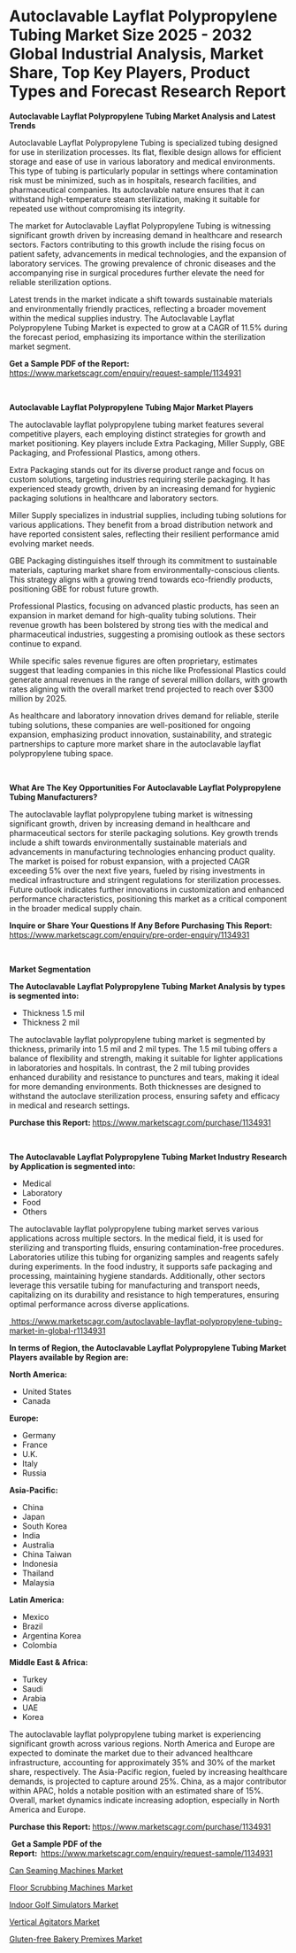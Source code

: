 <p><h1>Autoclavable Layflat Polypropylene Tubing Market Size 2025 - 2032 Global Industrial Analysis, Market Share, Top Key Players, Product Types and Forecast Research Report</h1></p><p><strong>Autoclavable Layflat Polypropylene Tubing Market Analysis and Latest Trends</strong></p>
<p><p>Autoclavable Layflat Polypropylene Tubing is specialized tubing designed for use in sterilization processes. Its flat, flexible design allows for efficient storage and ease of use in various laboratory and medical environments. This type of tubing is particularly popular in settings where contamination risk must be minimized, such as in hospitals, research facilities, and pharmaceutical companies. Its autoclavable nature ensures that it can withstand high-temperature steam sterilization, making it suitable for repeated use without compromising its integrity.</p><p>The market for Autoclavable Layflat Polypropylene Tubing is witnessing significant growth driven by increasing demand in healthcare and research sectors. Factors contributing to this growth include the rising focus on patient safety, advancements in medical technologies, and the expansion of laboratory services. The growing prevalence of chronic diseases and the accompanying rise in surgical procedures further elevate the need for reliable sterilization options. </p><p>Latest trends in the market indicate a shift towards sustainable materials and environmentally friendly practices, reflecting a broader movement within the medical supplies industry. The Autoclavable Layflat Polypropylene Tubing Market is expected to grow at a CAGR of 11.5% during the forecast period, emphasizing its importance within the sterilization market segment.</p></p>
<p><strong>Get a Sample PDF of the Report:&nbsp;</strong> <a href="https://www.marketscagr.com/enquiry/request-sample/1134931?utm_campaign=3546&utm_medium=2&utm_source=Github&utm_content=ia&utm_term=25032025&utm_id=autoclavable-layflat-polypropylene-tubing">https://www.marketscagr.com/enquiry/request-sample/1134931</a></p>
<p>&nbsp;</p>
<p><strong>Autoclavable Layflat Polypropylene Tubing Major Market Players</strong></p>
<p><p>The autoclavable layflat polypropylene tubing market features several competitive players, each employing distinct strategies for growth and market positioning. Key players include Extra Packaging, Miller Supply, GBE Packaging, and Professional Plastics, among others.</p><p>Extra Packaging stands out for its diverse product range and focus on custom solutions, targeting industries requiring sterile packaging. It has experienced steady growth, driven by an increasing demand for hygienic packaging solutions in healthcare and laboratory sectors.</p><p>Miller Supply specializes in industrial supplies, including tubing solutions for various applications. They benefit from a broad distribution network and have reported consistent sales, reflecting their resilient performance amid evolving market needs.</p><p>GBE Packaging distinguishes itself through its commitment to sustainable materials, capturing market share from environmentally-conscious clients. This strategy aligns with a growing trend towards eco-friendly products, positioning GBE for robust future growth.</p><p>Professional Plastics, focusing on advanced plastic products, has seen an expansion in market demand for high-quality tubing solutions. Their revenue growth has been bolstered by strong ties with the medical and pharmaceutical industries, suggesting a promising outlook as these sectors continue to expand.</p><p>While specific sales revenue figures are often proprietary, estimates suggest that leading companies in this niche like Professional Plastics could generate annual revenues in the range of several million dollars, with growth rates aligning with the overall market trend projected to reach over $300 million by 2025.</p><p>As healthcare and laboratory innovation drives demand for reliable, sterile tubing solutions, these companies are well-positioned for ongoing expansion, emphasizing product innovation, sustainability, and strategic partnerships to capture more market share in the autoclavable layflat polypropylene tubing space.</p></p>
<p>&nbsp;</p>
<p><strong>What Are The Key Opportunities For Autoclavable Layflat Polypropylene Tubing Manufacturers?</strong></p>
<p><p>The autoclavable layflat polypropylene tubing market is witnessing significant growth, driven by increasing demand in healthcare and pharmaceutical sectors for sterile packaging solutions. Key growth trends include a shift towards environmentally sustainable materials and advancements in manufacturing technologies enhancing product quality. The market is poised for robust expansion, with a projected CAGR exceeding 5% over the next five years, fueled by rising investments in medical infrastructure and stringent regulations for sterilization processes. Future outlook indicates further innovations in customization and enhanced performance characteristics, positioning this market as a critical component in the broader medical supply chain.</p></p>
<p><strong>Inquire or Share Your Questions If Any Before Purchasing This Report:</strong> <a href="https://www.marketscagr.com/enquiry/pre-order-enquiry/1134931?utm_campaign=3546&utm_medium=2&utm_source=Github&utm_content=ia&utm_term=25032025&utm_id=autoclavable-layflat-polypropylene-tubing">https://www.marketscagr.com/enquiry/pre-order-enquiry/1134931</a></p>
<p>&nbsp;</p>
<p><strong>Market Segmentation</strong></p>
<p><strong>The Autoclavable Layflat Polypropylene Tubing Market Analysis by types is segmented into:</strong></p>
<p><ul><li>Thickness 1.5 mil</li><li>Thickness 2 mil</li></ul></p>
<p><p>The autoclavable layflat polypropylene tubing market is segmented by thickness, primarily into 1.5 mil and 2 mil types. The 1.5 mil tubing offers a balance of flexibility and strength, making it suitable for lighter applications in laboratories and hospitals. In contrast, the 2 mil tubing provides enhanced durability and resistance to punctures and tears, making it ideal for more demanding environments. Both thicknesses are designed to withstand the autoclave sterilization process, ensuring safety and efficacy in medical and research settings.</p></p>
<p><strong>Purchase this Report:&nbsp;</strong><a href="https://www.marketscagr.com/purchase/1134931?utm_campaign=3546&utm_medium=2&utm_source=Github&utm_content=ia&utm_term=25032025&utm_id=autoclavable-layflat-polypropylene-tubing">https://www.marketscagr.com/purchase/1134931</a></p>
<p>&nbsp;</p>
<p><strong>The Autoclavable Layflat Polypropylene Tubing Market Industry Research by Application is segmented into:</strong></p>
<p><ul><li>Medical</li><li>Laboratory</li><li>Food</li><li>Others</li></ul></p>
<p><p>The autoclavable layflat polypropylene tubing market serves various applications across multiple sectors. In the medical field, it is used for sterilizing and transporting fluids, ensuring contamination-free procedures. Laboratories utilize this tubing for organizing samples and reagents safely during experiments. In the food industry, it supports safe packaging and processing, maintaining hygiene standards. Additionally, other sectors leverage this versatile tubing for manufacturing and transport needs, capitalizing on its durability and resistance to high temperatures, ensuring optimal performance across diverse applications.</p></p>
<p><a href="https://www.marketscagr.com/autoclavable-layflat-polypropylene-tubing-market-in-global-r1134931?utm_campaign=3546&utm_medium=2&utm_source=Github&utm_content=ia&utm_term=25032025&utm_id=autoclavable-layflat-polypropylene-tubing">&nbsp;https://www.marketscagr.com/autoclavable-layflat-polypropylene-tubing-market-in-global-r1134931</a></p>
<p><strong>In terms of Region, the Autoclavable Layflat Polypropylene Tubing Market Players available by Region are:</strong></p>
<p>
    <p> <strong> North America: </strong>
        <ul>
            <li>United States</li>
            <li>Canada</li>
        </ul>
        </p> 
    <p> <strong> Europe: </strong>
        <ul>
            <li>Germany</li>
            <li>France</li>
            <li>U.K.</li>
            <li>Italy</li>
            <li>Russia</li>
        </ul>
        </p> 
    <p> <strong> Asia-Pacific: </strong>
        <ul>
            <li>China</li>
            <li>Japan</li>
            <li>South Korea</li>
            <li>India</li>
            <li>Australia</li>
            <li>China Taiwan</li>
            <li>Indonesia</li>
            <li>Thailand</li>
            <li>Malaysia</li>
        </ul>
        </p> 
    <p> <strong> Latin America: </strong>
        <ul>
            <li>Mexico</li>
            <li>Brazil</li>
            <li>Argentina Korea</li>
            <li>Colombia</li>
        </ul>
        </p> 
    <p> <strong> Middle East & Africa: </strong>
        <ul>
            <li>Turkey</li>
            <li>Saudi</li>
            <li>Arabia</li>
            <li>UAE</li>
            <li>Korea</li>
        </ul>
    </p>
    </p>
<p><p>The autoclavable layflat polypropylene tubing market is experiencing significant growth across various regions. North America and Europe are expected to dominate the market due to their advanced healthcare infrastructure, accounting for approximately 35% and 30% of the market share, respectively. The Asia-Pacific region, fueled by increasing healthcare demands, is projected to capture around 25%. China, as a major contributor within APAC, holds a notable position with an estimated share of 15%. Overall, market dynamics indicate increasing adoption, especially in North America and Europe.</p></p>
<p><strong>Purchase this Report: </strong><a href="https://www.marketscagr.com/purchase/1134931?utm_campaign=3546&utm_medium=2&utm_source=Github&utm_content=ia&utm_term=25032025&utm_id=autoclavable-layflat-polypropylene-tubing">https://www.marketscagr.com/purchase/1134931</a></p>
<p>&nbsp;<strong>Get a Sample PDF of the Report:&nbsp;&nbsp;</strong><a href="https://www.marketscagr.com/enquiry/request-sample/1134931?utm_campaign=3546&utm_medium=2&utm_source=Github&utm_content=ia&utm_term=25032025&utm_id=autoclavable-layflat-polypropylene-tubing">https://www.marketscagr.com/enquiry/request-sample/1134931</a></p>
<p><strong></strong></p>
<p><p><a href="https://www.linkedin.com/pulse/can-seaming-machines-market-size-forecast-2025-2032-anticipated-kssqf?utm_campaign=3546&utm_medium=2&utm_source=Github&utm_content=ia&utm_term=25032025&utm_id=autoclavable-layflat-polypropylene-tubing">Can Seaming Machines Market</a></p><p><a href="https://www.linkedin.com/pulse/floor-scrubbing-machines-market-overview-size-value-rga5c?utm_campaign=3546&utm_medium=2&utm_source=Github&utm_content=ia&utm_term=25032025&utm_id=autoclavable-layflat-polypropylene-tubing">Floor Scrubbing Machines Market</a></p><p><a href="https://www.linkedin.com/pulse/indoor-golf-simulators-market-growth-study-examines-trajectory-vqz2f?utm_campaign=3546&utm_medium=2&utm_source=Github&utm_content=ia&utm_term=25032025&utm_id=autoclavable-layflat-polypropylene-tubing">Indoor Golf Simulators Market</a></p><p><a href="https://www.linkedin.com/pulse/vertical-agitators-market-expansion-forecast-67-cagr-from-2025-vmxhc?utm_campaign=3546&utm_medium=2&utm_source=Github&utm_content=ia&utm_term=25032025&utm_id=autoclavable-layflat-polypropylene-tubing">Vertical Agitators Market</a></p><p><a href="https://github.com/sanokdagada01/Market-Research-Report-List-1/blob/main/gluten-free-bakery-premixes-market.md?utm_campaign=3546&utm_medium=2&utm_source=Github&utm_content=ia&utm_term=25032025&utm_id=autoclavable-layflat-polypropylene-tubing">Gluten-free Bakery Premixes Market</a></p></p>